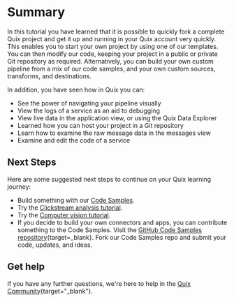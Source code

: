 # Summary

In this tutorial you have learned that it is possible to quickly fork a complete Quix project and get it up and running in your Quix account very quickly. This enables you to start your own project by using one of our templates. You can then modify our code, keeping your project in a public or private Git repository as required. Alternatively, you can build your own custom pipeline from a mix of our code samples, and your own custom sources, transforms, and destinations.

In addition, you have seen how in Quix you can:

* See the power of navigating your pipeline visually
* View the logs of a service as an aid to debugging
* View live data in the application view, or using the Quix Data Explorer
* Learned how you can host your project in a Git repository
* Learn how to examine the raw message data in the messages view
* Examine and edit the code of a service

## Next Steps

Here are some suggested next steps to continue on your Quix learning journey:

* Build something with our [Code Samples](../../develop/code-samples.md).
* Try the [Clickstream analysis tutorial](../clickstream/overview.md).
* Try the [Computer vision tutorial](../computer-vision/overview.md).
* If you decide to build your own connectors and apps, you can contribute something to the Code Samples. Visit the [GitHub Code Samples repository](https://github.com/quixio/quix-samples){target=_blank}. Fork our Code Samples repo and submit your code, updates, and ideas.

## Get help

If you have any further questions, we're here to help in the [Quix Community](https://quix.io/slack-invite){target="_blank"}.
